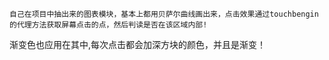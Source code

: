     自己在项目中抽出来的图表模块，基本上都用贝萨尔曲线画出来，点击效果通过touchbengin 的代理方法获取屏幕点击的点，然后判读是否在该区域内部!
渐变色也应用在其中,每次点击都会加深方块的颜色，并且是渐变！
